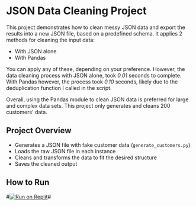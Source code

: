 # JSON Data Cleaning Project

This project demonstrates how to clean messy JSON data and export the results into a new JSON file, based on a predefined schema.
It applies 2 methods for cleaning the input data:
* With JSON alone
* With Pandas

You can apply any of these, depending on your preference. However, the data cleaning process with JSON alone, took *0.01* seconds to complete. With Pandas however, 
the process took *0.10* seconds, likely due to the deduplication function I called in the script. 

Overall, using the Pandas module to clean JSON data is preferred for large and complex data sets.
This project only generates and cleans 200 customers' data.

## Project Overview
* Generates a JSON file with fake customer data (`generate_customers.py`)
* Loads the raw JSON file in each instance
* Cleans and transforms the data to fit the desired structure
* Saves the cleaned output

## How to Run
#[![Run on Replit](https://replit.com/badge/github/Nneoma00/your-repo)](https://replit.com/github/yourusername/your-repo)#
